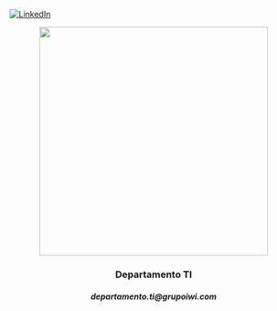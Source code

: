 
[![LinkedIn][linkedin-shield]][linkedin-url]

<p align="center">
  <img src=https://www.grupoiwi.com/wp-content/uploads/elementor/thumbs/GrupoIWI-pq-p23n6kahyylvpbxs6i3okvqfdrlgbris3efry88hvq.png" width="400">      
                                                                                                                                               
  <h3 align="center">Departamento TI</h3>
                    <h5 align="center">departamento.ti@grupoiwi.com</h5>
                    
</p>

                    
<!-- MARKDOWN LINKS & IMAGES -->
<!-- https://www.markdownguide.org/basic-syntax/#reference-style-links -->
[linkedin-shield]: https://img.shields.io/badge/-LinkedIn-black.svg?style=for-the-badge&logo=linkedin&colorB=555
[linkedin-url]: https://www.linkedin.com/company/grupoiwi-proteccion-de-datos/
                                        

